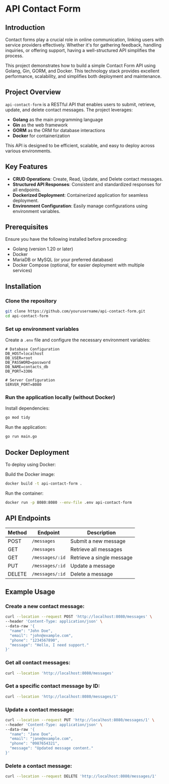 # API Contact Form

## Introduction
Contact forms play a crucial role in online communication, linking users with service providers effectively. Whether it's for gathering feedback, handling inquiries, or offering support, having a well-structured API simplifies the process.

This project demonstrates how to build a simple Contact Form API using Golang, Gin, GORM, and Docker. This technology stack provides excellent performance, scalability, and simplifies both deployment and maintenance.

## Project Overview
`api-contact-form` is a RESTful API that enables users to submit, retrieve, update, and delete contact messages. The project leverages:
- **Golang** as the main programming language
- **Gin** as the web framework
- **GORM** as the ORM for database interactions
- **Docker** for containerization

This API is designed to be efficient, scalable, and easy to deploy across various environments.

## Key Features
- **CRUD Operations**: Create, Read, Update, and Delete contact messages.
- **Structured API Responses**: Consistent and standardized responses for all endpoints.
- **Dockerized Deployment**: Containerized application for seamless deployment.
- **Environment Configuration**: Easily manage configurations using environment variables.

## Prerequisites
Ensure you have the following installed before proceeding:
- Golang (version 1.20 or later)
- Docker
- MariaDB or MySQL (or your preferred database)
- Docker Compose (optional, for easier deployment with multiple services)

## Installation

### Clone the repository
```bash
git clone https://github.com/yourusername/api-contact-form.git
cd api-contact-form
```

### Set up environment variables
Create a `.env` file and configure the necessary environment variables:
```
# Database Configuration
DB_HOST=localhost
DB_USER=root
DB_PASSWORD=password
DB_NAME=contacts_db
DB_PORT=3306

# Server Configuration
SERVER_PORT=8080
```

### Run the application locally (without Docker)
Install dependencies:
```bash
go mod tidy
```

Run the application:
```bash
go run main.go
```

## Docker Deployment
To deploy using Docker:

Build the Docker image:
```bash
docker build -t api-contact-form .
```

Run the container:
```bash
docker run -p 8080:8080 --env-file .env api-contact-form
```

## API Endpoints

| Method | Endpoint | Description |
|--------|----------|-------------|
| POST | `/messages` | Submit a new message |
| GET | `/messages` | Retrieve all messages |
| GET | `/messages/:id` | Retrieve a single message |
| PUT | `/messages/:id` | Update a message |
| DELETE | `/messages/:id` | Delete a message |

## Example Usage

### Create a new contact message:
```bash
curl --location --request POST 'http://localhost:8080/messages' \
--header 'Content-Type: application/json' \
--data-raw '{
  "name": "John Doe",
  "email": "john@example.com",
  "phone": "1234567890",
  "message": "Hello, I need support."
}'
```

### Get all contact messages:
```bash
curl --location 'http://localhost:8080/messages'
```

### Get a specific contact message by ID:
```bash
curl --location 'http://localhost:8080/messages/1'
```

### Update a contact message:
```bash
curl --location --request PUT 'http://localhost:8080/messages/1' \
--header 'Content-Type: application/json' \
--data-raw '{
  "name": "Jane Doe",
  "email": "jane@example.com",
  "phone": "0987654321",
  "message": "Updated message content."
}'
```

### Delete a contact message:
```bash
curl --location --request DELETE 'http://localhost:8080/messages/1'
```
